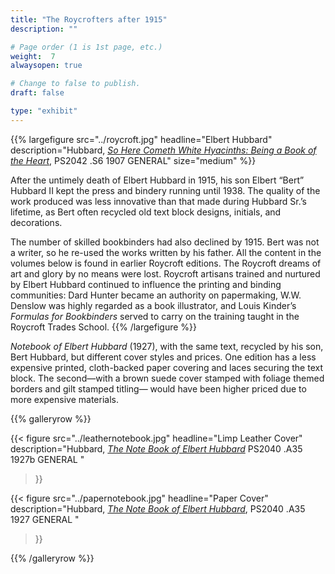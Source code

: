 ```yaml
---
title: "The Roycrofters after 1915"
description: ""

# Page order (1 is 1st page, etc.)
weight:  7
alwaysopen: true

# Change to false to publish.
draft: false

type: "exhibit"
---
```


{{% largefigure src="../roycroft.jpg"
                headline="Elbert Hubbard"
                description="Hubbard, [*So Here Cometh White Hyacinths: Being a Book of the Heart*](https://bc-primo.hosted.exlibrisgroup.com/primo-explore/fulldisplay?docid=ALMA-BC21334388030001021&context=L&vid=bclib_new&search_scope=lib_BURNS&tab=bcl_only&lang=en_US), PS2042 .S6 1907 GENERAL"
                size="medium" %}}

After the untimely death of Elbert Hubbard in 1915, his son Elbert “Bert” Hubbard II kept the press and bindery running until 1938. The quality of the work produced was less innovative than that made during Hubbard Sr.’s lifetime, as Bert often recycled old text block designs, initials, and decorations.  

The number of skilled bookbinders had also declined by 1915. Bert was not a writer, so he re-used the works written by his father. All the content in the volumes below is found in earlier Roycroft editions. The Roycroft dreams of art and glory by no means were lost. Roycroft artisans trained and nurtured by Elbert Hubbard continued to influence the printing and binding communities: Dard Hunter became an authority on papermaking, W.W. Denslow was highly regarded as a book illustrator, and Louis Kinder’s *Formulas for Bookbinders* served to carry on the training taught in the Roycroft Trades School.
{{% /largefigure %}}

*Notebook of Elbert Hubbard* (1927), with the same text, recycled by his son, Bert Hubbard, but different cover styles and prices. One edition has a less expensive printed, cloth-backed paper covering and laces securing the text block. The second—with a brown suede cover stamped with foliage themed borders and gilt stamped titling— would have been higher priced due to more expensive materials.


{{% galleryrow %}}


{{< figure src="../leathernotebook.jpg"
           headline="Limp Leather Cover"
           description="Hubbard, [*The Note Book of Elbert Hubbard*](https://bc-primo.hosted.exlibrisgroup.com/primo-explore/fulldisplay?docid=ALMA-BC21314669930001021&context=L&vid=bclib_new&search_scope=bcl&tab=bcl_only&lang=en_US) PS2040 .A35 1927b GENERAL  "
>}}

{{< figure src="../papernotebook.jpg"
           headline="Paper Cover"
           description="Hubbard, [*The Note Book of Elbert Hubbard*](https://bc-primo.hosted.exlibrisgroup.com/primo-explore/fulldisplay?docid=ALMA-BC21381824670001021&context=L&vid=bclib_new&search_scope=bcl&tab=bcl_only&lang=en_US), PS2040 .A35 1927 GENERAL "
>}}


{{% /galleryrow %}}
